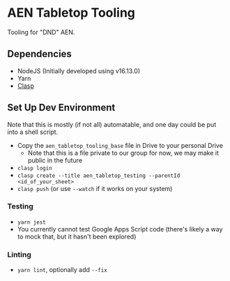 # AEN Tabletop Tooling

Tooling for "DND" AEN.

## Dependencies

- NodeJS (Initially developed using v16.13.0)
- Yarn
- [Clasp](https://github.com/google/clasp#install)

## Set Up Dev Environment

Note that this is mostly (if not all) automatable, and one day could be put into a shell script.

- Copy the `aen_tabletop_tooling_base` file in Drive to your personal Drive
    - Note that this is a file private to our group for now, we may make it public in the future
- `clasp login`
- `clasp create --title aen_tabletop_testing --parentId <id_of_your_sheet>`
- `clasp push` (or use `--watch` if it works on your system)

### Testing

- `yarn jest`
- You currently cannot test Google Apps Script code (there's likely a way to mock that, but it hasn't been explored)

### Linting

- `yarn lint`, optionally add `--fix`